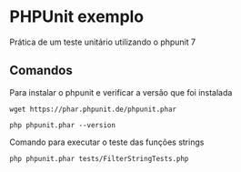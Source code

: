 # PHPUnit exemplo

Prática de um teste unitário utilizando o phpunit 7 

## Comandos


Para instalar o phpunit e verificar a versão que foi instalada
```
wget https://phar.phpunit.de/phpunit.phar
```
```
php phpunit.phar --version
```

Comando para executar o teste das funções strings

```
php phpunit.phar tests/FilterStringTests.php
```

